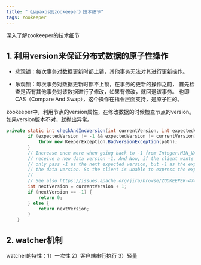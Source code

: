```yaml
---
title: "《从paxos到zookeeper》技术细节"
tags: zookeeper
---
```


深入了解zookeeper的技术细节

## 1. 利用version来保证分布式数据的原子性操作

- 悲观锁：每次事务对数据更新时都上锁，其他事务无法对其进行更新操作。

- 乐观锁：每次事务对数据更新时都不上锁，在事务的更新的操作之前，
首先检查是否有其他事务对该数据进行了修改，如果有修改，就回退该事务。
也即CAS（Compare And Swap），这个操作在指令层面支持，是原子性的。

zookeeper中，利用节点的version属性，在修改数据的时候检查节点的version。
如果version版本不对，就抛出异常。

```Java
private static int checkAndIncVersion(int currentVersion, int expectedVersion, String path) throws KeeperException.BadVersionException {
        if (expectedVersion != -1 && expectedVersion != currentVersion) {
            throw new KeeperException.BadVersionException(path);
        }
        // Increase once more when going back to -1 from Integer.MIN_VALUE. Otherwise, the client will
        // receive a new data version -1. And Now, if the client wants to check the data version, it can
        // only pass -1 as the next expected version, but -1 as the expected version means do not check
        // the data version. So the client is unable to express the expected manner.
        //
        // See also https://issues.apache.org/jira/browse/ZOOKEEPER-4743.
        int nextVersion = currentVersion + 1;
        if (nextVersion == -1) {
            return 0;
        } else {
            return nextVersion;
        }
    }
```

## 2. watcher机制

watcher的特性：1）一次性 2）客户端串行执行 3）轻量
